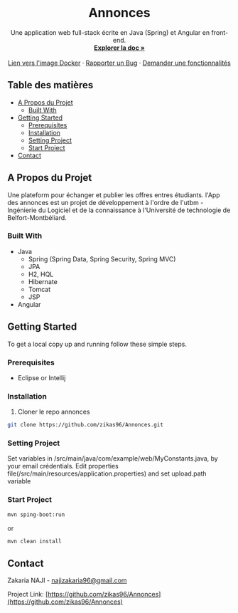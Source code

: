 <br />
<p align="center">

  <h1 align="center">Annonces</h1>

  <p align="center">
    Une application web full-stack écrite en Java (Spring) et Angular en front-end.
    <br />
    <a href="https://github.com/zikas96/Annonces"><strong>Explorer la doc »</strong></a>
    <br />
    <br />
    <a href="https://hub.docker.com/r/zikas1996/annonces">Lien vers l'image Docker</a>
    ·
    <a href="https://github.com/zikas96/Annonces/issues">Rapporter un Bug</a>
    ·
    <a href="https://github.com/zikas96/Annonces/issues">Demander une fonctionnalités</a>
  </p>
</p>



<!-- TABLE OF CONTENTS -->
## Table des matières

* [A Propos du Projet](#about-the-project)
  * [Built With](#built-with)
* [Getting Started](#getting-started)
  * [Prerequisites](#prerequisites)
  * [Installation](#installation)
  * [Setting Project](#setting-project)
  * [Start Project](#start-project)
* [Contact](#contact)



<!-- ABOUT THE PROJECT -->
## A Propos du Projet

 Une plateform pour échanger et publier les offres entres étudiants.
l'App des annonces est un projet de développement à l'ordre de l'utbm - Ingénierie du Logiciel et de la connaissance à l'Université de technologie de Belfort-Montbéliard. 


### Built With

* Java
  * Spring (Spring Data, Spring Security, Spring MVC)
  * JPA
  * H2, HQL
  * Hibernate
  * Tomcat
  * JSP
* Angular

<!-- GETTING STARTED -->
## Getting Started

To get a local copy up and running follow these simple steps.

### Prerequisites

* Eclipse or Intellij

### Installation
 
1. Cloner le repo annonces
```sh
git clone https://github.com/zikas96/Annonces.git
```

### Setting Project

 Set variables in /src/main/java/com/example/web/MyConstants.java, by your email crédentials.
 Edit properties file(/src/main/resources/application.properties) and set upload.path variable

### Start Project

```sh
mvn sping-boot:run
```
or 

```sh
mvn clean install
```

<!-- CONTACT -->
## Contact

Zakaria NAJI - najizakaria96@gmail.com

Project Link: [https://github.com/zikas96/Annonces](https://github.com/zikas96/Annonces)

